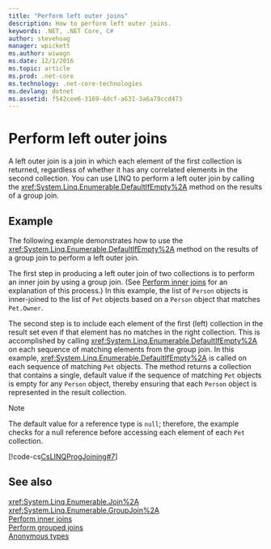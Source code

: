 ```yaml
---
title: "Perform left outer joins"
description: How to perform left outer joins.
keywords: .NET, .NET Core, C#
author: stevehoag
manager: wpickett
ms.author: wiwagn
ms.date: 12/1/2016
ms.topic: article
ms.prod: .net-core
ms.technology: .net-core-technologies
ms.devlang: dotnet
ms.assetid: f542cee6-3169-4dcf-a631-3a6a79ccd473
---
```

# Perform left outer joins
A left outer join is a join in which each element of the first collection is returned, regardless of whether it has any correlated elements in the second collection. You can use LINQ to perform a left outer join by calling the <xref:System.Linq.Enumerable.DefaultIfEmpty%2A> method on the results of a group join.  
  
## Example  
 The following example demonstrates how to use the <xref:System.Linq.Enumerable.DefaultIfEmpty%2A> method on the results of a group join to perform a left outer join.  
  
 The first step in producing a left outer join of two collections is to perform an inner join by using a group join. (See [Perform inner joins](perform-inner-joins.md) for an explanation of this process.) In this example, the list of `Person` objects is inner-joined to the list of `Pet` objects based on a `Person` object that matches `Pet.Owner`.  
  
 The second step is to include each element of the first (left) collection in the result set even if that element has no matches in the right collection. This is accomplished by calling <xref:System.Linq.Enumerable.DefaultIfEmpty%2A> on each sequence of matching elements from the group join. In this example, <xref:System.Linq.Enumerable.DefaultIfEmpty%2A> is called on each sequence of matching `Pet` objects. The method returns a collection that contains a single, default value if the sequence of matching `Pet` objects is empty for any `Person` object, thereby ensuring that each `Person` object is represented in the result collection.  
  
> [!NOTE]
>  The default value for a reference type is `null`; therefore, the example checks for a null reference before accessing each element of each `Pet` collection.  
  
 [!code-cs[CsLINQProgJoining#7](../../../samples/snippets/csharp/concepts/linq/how-to-perform-left-outer-joins_1.cs)]  
 
## See also  
 <xref:System.Linq.Enumerable.Join%2A>   
 <xref:System.Linq.Enumerable.GroupJoin%2A>   
 [Perform inner joins](perform-inner-joins.md)   
 [Perform grouped joins](perform-grouped-joins.md)   
 [Anonymous types](../programming-guide/classes-and-structs/anonymous-types.md)   
 